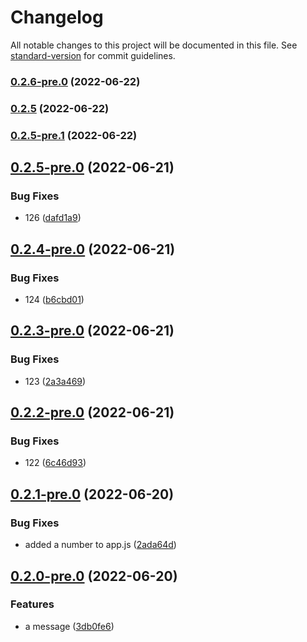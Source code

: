 # Changelog

All notable changes to this project will be documented in this file. See [standard-version](https://github.com/conventional-changelog/standard-version) for commit guidelines.

### [0.2.6-pre.0](https://github.com/elaheabs/my-github-actions-2/compare/v0.2.5...v0.2.6-pre.0) (2022-06-22)

### [0.2.5](https://github.com/elaheabs/my-github-actions-2/compare/v0.2.5-pre.1...v0.2.5) (2022-06-22)

### [0.2.5-pre.1](https://github.com/elaheabs/my-github-actions-2/compare/v0.2.7...v0.2.5-pre.1) (2022-06-22)

## [0.2.5-pre.0](https://github.com/elaheabs/my-github-actions-2/compare/v0.2.4-pre.0...v0.2.5-pre.0) (2022-06-21)


### Bug Fixes

* 126 ([dafd1a9](https://github.com/elaheabs/my-github-actions-2/commit/dafd1a972f40037e25df245e73532c92bc708471))

## [0.2.4-pre.0](https://github.com/elaheabs/my-github-actions-2/compare/v0.2.3-pre.0...v0.2.4-pre.0) (2022-06-21)


### Bug Fixes

* 124 ([b6cbd01](https://github.com/elaheabs/my-github-actions-2/commit/b6cbd01989e1a3d09fdc06eabbe436fe81745cc9))

## [0.2.3-pre.0](https://github.com/elaheabs/my-github-actions-2/compare/v0.2.2-pre.0...v0.2.3-pre.0) (2022-06-21)


### Bug Fixes

* 123 ([2a3a469](https://github.com/elaheabs/my-github-actions-2/commit/2a3a4693ed2c349ecc65e82d84e4f860bf843529))

## [0.2.2-pre.0](https://github.com/elaheabs/my-github-actions-2/compare/v0.2.1-pre.0...v0.2.2-pre.0) (2022-06-21)


### Bug Fixes

* 122 ([6c46d93](https://github.com/elaheabs/my-github-actions-2/commit/6c46d9383b693362a065e9b43eddef33b76c1ddd))

## [0.2.1-pre.0](https://github.com/elaheabs/my-github-actions-2/compare/v0.2.0-pre.0...v0.2.1-pre.0) (2022-06-20)


### Bug Fixes

* added a number to app.js ([2ada64d](https://github.com/elaheabs/my-github-actions-2/commit/2ada64d18e323629ab8bdc0a0bce89c2f4170853))

## [0.2.0-pre.0](https://github.com/elaheabs/my-github-actions-2/compare/v0.1.1-pre.0...v0.2.0-pre.0) (2022-06-20)


### Features

* a message ([3db0fe6](https://github.com/elaheabs/my-github-actions-2/commit/3db0fe65c9eb5e59e0ce8bcac99b6b80e4abcf45))

